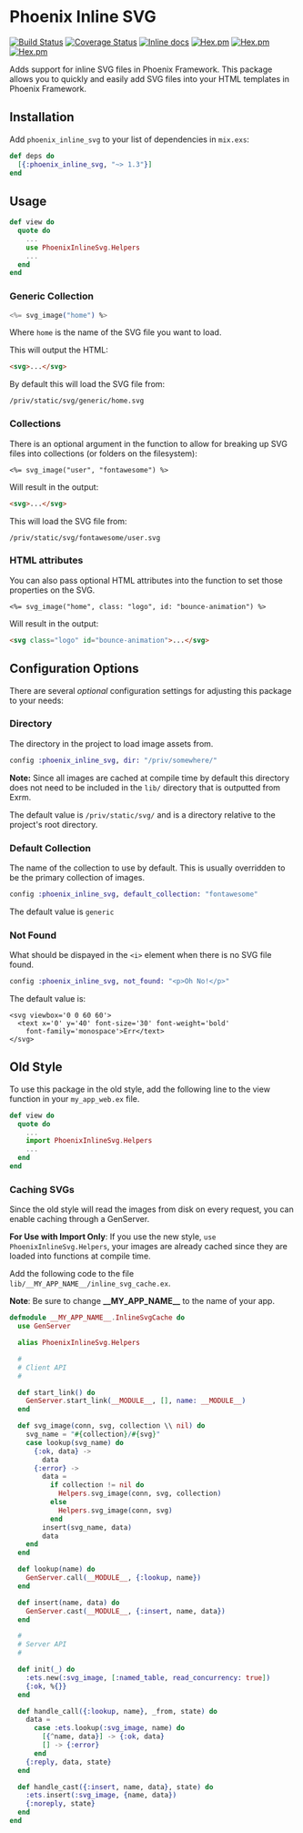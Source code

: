 # Phoenix Inline SVG

[![Build Status](https://travis-ci.org/nikkomiu/phoenix_inline_svg.svg?branch=master)](https://travis-ci.org/nikkomiu/phoenix_inline_svg)
[![Coverage Status](https://coveralls.io/repos/github/nikkomiu/phoenix_inline_svg/badge.svg?branch=master)](https://coveralls.io/github/nikkomiu/phoenix_inline_svg?branch=master)
[![Inline docs](http://inch-ci.org/github/nikkomiu/phoenix_inline_svg.svg)](http://inch-ci.org/github/nikkomiu/phoenix_inline_svg)
[![Hex.pm](https://img.shields.io/hexpm/dt/phoenix_inline_svg.svg)](https://hex.pm/packages/phoenix_inline_svg)
[![Hex.pm](https://img.shields.io/hexpm/v/phoenix_inline_svg.svg)](https://hex.pm/packages/phoenix_inline_svg)
[![Hex.pm](https://img.shields.io/hexpm/l/phoenix_inline_svg.svg)](https://hex.pm/packages/phoenix_inline_svg)

Adds support for inline SVG files in Phoenix Framework. This package
allows you to quickly and easily add SVG files into your HTML templates in Phoenix Framework.

## Installation

Add `phoenix_inline_svg` to your list of dependencies in `mix.exs`:

```elixir
def deps do
  [{:phoenix_inline_svg, "~> 1.3"}]
end
```

## Usage

```elixir
def view do
  quote do
    ...
    use PhoenixInlineSvg.Helpers
    ...
  end
end
```

### Generic Collection

```elixir
<%= svg_image("home") %>
```

Where `home` is the name of the SVG file you want to load.

This will output the HTML:

```html
<svg>...</svg>
```

By default this will load the SVG file from:

```
/priv/static/svg/generic/home.svg
```

### Collections

There is an optional argument in the function to allow for breaking up SVG files into collections (or folders on the filesystem):

```
<%= svg_image("user", "fontawesome") %>
```

Will result in the output:

```html
<svg>...</svg>
```

This will load the SVG file from:

```
/priv/static/svg/fontawesome/user.svg
```

### HTML attributes

You can also pass optional HTML attributes into the function to set
those properties on the SVG.

```
<%= svg_image("home", class: "logo", id: "bounce-animation") %>
```

Will result in the output:

```html
<svg class="logo" id="bounce-animation">...</svg>
```


## Configuration Options

There are several _optional_ configuration settings for adjusting this package to your needs:

### Directory

The directory in the project to load image assets from.

```elixir
config :phoenix_inline_svg, dir: "/priv/somewhere/"
```

**Note:** Since all images are cached at compile time by default this directory does not need to be included in the `lib/` directory that is outputted from Exrm.

The default value is `/priv/static/svg/` and is a directory relative to the project's root directory.

### Default Collection

The name of the collection to use by default. This is usually overridden to be the primary collection of images.

```elixir
config :phoenix_inline_svg, default_collection: "fontawesome"
```

The default value is `generic`

### Not Found

What should be dispayed in the `<i>` element when there is no SVG file found.

```elixir
config :phoenix_inline_svg, not_found: "<p>Oh No!</p>"
```

The default value is:

```
<svg viewbox='0 0 60 60'>
  <text x='0' y='40' font-size='30' font-weight='bold'
    font-family='monospace'>Err</text>
</svg>
```

## Old Style

To use this package in the old style, add the following line to the view function in your `my_app_web.ex` file.

```elixir
def view do
  quote do
    ...
    import PhoenixInlineSvg.Helpers
    ...
  end
end
```

### Caching SVGs

Since the old style will read the images from disk on every request, you can enable caching through a GenServer.

**For Use with Import Only**: If you use the new style, `use PhoenixInlineSvg.Helpers`, your images are already cached since they are loaded into functions at compile time.

Add the following code to the file `lib/__MY_APP_NAME__/inline_svg_cache.ex`.

**Note**: Be sure to change **\_\_MY_APP_NAME\_\_** to the name of your app.

```elixir
defmodule __MY_APP_NAME__.InlineSvgCache do
  use GenServer

  alias PhoenixInlineSvg.Helpers

  #
  # Client API
  #

  def start_link() do
    GenServer.start_link(__MODULE__, [], name: __MODULE__)
  end

  def svg_image(conn, svg, collection \\ nil) do
    svg_name = "#{collection}/#{svg}"
    case lookup(svg_name) do
      {:ok, data} ->
        data
      {:error} ->
        data =
          if collection != nil do
            Helpers.svg_image(conn, svg, collection)
          else
            Helpers.svg_image(conn, svg)
          end
        insert(svg_name, data)
        data
    end
  end

  def lookup(name) do
    GenServer.call(__MODULE__, {:lookup, name})
  end

  def insert(name, data) do
    GenServer.cast(__MODULE__, {:insert, name, data})
  end

  #
  # Server API
  #

  def init(_) do
    :ets.new(:svg_image, [:named_table, read_concurrency: true])
    {:ok, %{}}
  end

  def handle_call({:lookup, name}, _from, state) do
    data =
      case :ets.lookup(:svg_image, name) do
        [{^name, data}] -> {:ok, data}
        [] -> {:error}
      end
    {:reply, data, state}
  end

  def handle_cast({:insert, name, data}, state) do
    :ets.insert(:svg_image, {name, data})
    {:noreply, state}
  end
end
```
